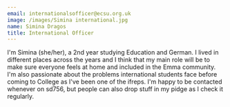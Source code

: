 ```yaml
---
email: internationalsofficer@ecsu.org.uk
image: /images/Simina international.jpg
name: Simina Dragos
title: International Officer
---
```


I'm Simina (she/her), a 2nd year studying Education and German. I lived in different places across the years
									  and I think that my main role will be to make sure everyone feels at home and included in the Emma community.
										I'm also passionate about the problems international students face before coming to College as I've been one of the ifreps.
										I'm happy to be contacted whenever on sd756, but people can also drop stuff in my pidge as I check it regularly.